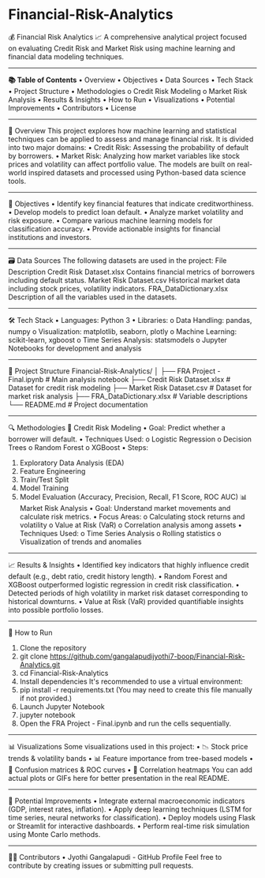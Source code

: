 # Financial-Risk-Analytics




💰 Financial Risk Analytics
📈 A comprehensive analytical project focused on evaluating Credit Risk and Market Risk using machine learning and financial data modeling techniques.
________________________________________
**📚 Table of Contents**
•	Overview
•	Objectives
•	Data Sources
•	Tech Stack
•	Project Structure
•	Methodologies
o	Credit Risk Modeling
o	Market Risk Analysis
•	Results & Insights
•	How to Run
•	Visualizations
•	Potential Improvements
•	Contributors
•	License
________________________________________
📌 Overview
This project explores how machine learning and statistical techniques can be applied to assess and manage financial risk. It is divided into two major domains:
•	Credit Risk: Assessing the probability of default by borrowers.
•	Market Risk: Analyzing how market variables like stock prices and volatility can affect portfolio value.
The models are built on real-world inspired datasets and processed using Python-based data science tools.
________________________________________
🎯 Objectives
•	Identify key financial features that indicate creditworthiness.
•	Develop models to predict loan default.
•	Analyze market volatility and risk exposure.
•	Compare various machine learning models for classification accuracy.
•	Provide actionable insights for financial institutions and investors.
________________________________________
🗃️ Data Sources
The following datasets are used in the project:
File	Description
Credit Risk Dataset.xlsx	Contains financial metrics of borrowers including default status.
Market Risk Dataset.csv	Historical market data including stock prices, volatility indicators.
FRA_DataDictionary.xlsx	Description of all the variables used in the datasets.
________________________________________
🛠️ Tech Stack
•	Languages: Python 3
•	Libraries:
o	Data Handling: pandas, numpy
o	Visualization: matplotlib, seaborn, plotly
o	Machine Learning: scikit-learn, xgboost
o	Time Series Analysis: statsmodels
o	Jupyter Notebooks for development and analysis
________________________________________
📁 Project Structure
Financial-Risk-Analytics/
│
├── FRA Project - Final.ipynb          # Main analysis notebook
├── Credit Risk Dataset.xlsx           # Dataset for credit risk modeling
├── Market Risk Dataset.csv            # Dataset for market risk analysis
├── FRA_DataDictionary.xlsx            # Variable descriptions
└── README.md                          # Project documentation
________________________________________
🔍 Methodologies
📌 Credit Risk Modeling
•	Goal: Predict whether a borrower will default.
•	Techniques Used:
o	Logistic Regression
o	Decision Trees
o	Random Forest
o	XGBoost
•	Steps:
1.	Exploratory Data Analysis (EDA)
2.	Feature Engineering
3.	Train/Test Split
4.	Model Training
5.	Model Evaluation (Accuracy, Precision, Recall, F1 Score, ROC AUC)
📊 Market Risk Analysis
•	Goal: Understand market movements and calculate risk metrics.
•	Focus Areas:
o	Calculating stock returns and volatility
o	Value at Risk (VaR)
o	Correlation analysis among assets
•	Techniques Used:
o	Time Series Analysis
o	Rolling statistics
o	Visualization of trends and anomalies
________________________________________
📈 Results & Insights
•	Identified key indicators that highly influence credit default (e.g., debt ratio, credit history length).
•	Random Forest and XGBoost outperformed logistic regression in credit risk classification.
•	Detected periods of high volatility in market risk dataset corresponding to historical downturns.
•	Value at Risk (VaR) provided quantifiable insights into possible portfolio losses.
________________________________________
🚀 How to Run
1.	Clone the repository
2.	git clone https://github.com/gangalapudijyothi7-boop/Financial-Risk-Analytics.git
3.	cd Financial-Risk-Analytics
4.	Install dependencies
It's recommended to use a virtual environment:
5.	pip install -r requirements.txt
(You may need to create this file manually if not provided.)
6.	Launch Jupyter Notebook
7.	jupyter notebook
8.	Open the FRA Project - Final.ipynb and run the cells sequentially.
________________________________________
📊 Visualizations
Some visualizations used in this project:
•	📉 Stock price trends & volatility bands
•	📊 Feature importance from tree-based models
•	🧮 Confusion matrices & ROC curves
•	📌 Correlation heatmaps
You can add actual plots or GIFs here for better presentation in the real README.
________________________________________
🔄 Potential Improvements
•	Integrate external macroeconomic indicators (GDP, interest rates, inflation).
•	Apply deep learning techniques (LSTM for time series, neural networks for classification).
•	Deploy models using Flask or Streamlit for interactive dashboards.
•	Perform real-time risk simulation using Monte Carlo methods.
________________________________________
👩‍💻 Contributors
•	Jyothi Gangalapudi - GitHub Profile
Feel free to contribute by creating issues or submitting pull requests.

